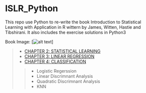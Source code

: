 # ISLR_Python

This repo use Python to re-write the book Introduction to Statistical Learning with Application in R wittern by James, Witten, Hastie and Tibshirani. It also includes the exercise solutions in Python3

Book Image: [![alt text](https://github.com/junyanyao/ISLR_Python/blob/master/Dataset/image.png)]

>* [CHAPTER 2: STATISTICAL LEARNING](https://github.com/junyanyao/ISLR_Python/blob/master/Ch2%20Statistical%20Learning%20Lab.ipynb)
>* [CHAPTER 3: LINEAR REGRESSION](https://github.com/junyanyao/ISLR_Python/blob/master/Ch3%20Linear%20Regression.ipynb)
>* [CHAPTER 4: CLASSIFICATION](https://github.com/junyanyao/ISLR_Python/blob/master/Ch4%20Classification.ipynb)
>>* Logistic Regerssion
>>* Linear Discrimnant Analysis
>>* Quadratic Discrimnant Analysis
>>* KNN
